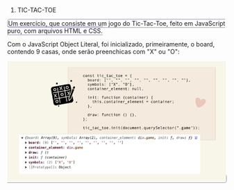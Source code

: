 1. TIC-TAC-TOE

<style>
  container {
    width: 250px;
    border-radius: 6px;
    border: 2px solid #77a7;
  }

</style>

<container>
  Um exercício, que consiste em um jogo do Tic-Tac-Toe, feito em JavaScript puro, com arquivos HTML e CSS.

Com o JavaScript Object Literal, foi inicializado, primeiramente, o board, contendo 9 casas, onde serão preenchicas com "X" ou "O":

  <img src="./assets/images/screenshot-1.png"  />
</container>
